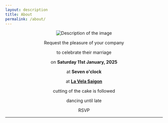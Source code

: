 ```yaml
---
layout: description
title: About
permalink: /about/
---
```

<div style="text-align: center;">
    <img src="{{ '/_img/IMG_3356.jpeg' | relative_url }}" alt="Description of the image" style="max-width: 100%; height: auto;">
</div>


<div style="text-align: center;">
    <p>Request the pleasure of your company</p>
      <p></p>
    <p>to celebrate their marriage</p>
      <p></p>
    <p>on <strong>Saturday 11st January, 2025</strong></p>
      <p></p>
    <p>at <strong>Seven o'clock</strong></p>
      <p></p>
    <p>at <strong><a href="{{ '/location/' | relative_url }}">La Vela Saigon</a></strong></p>
      <p></p>
    <p>cutting of the cake is followed</p>
      <p></p>
    <p>dancing until late</p>
      <p></p>
    <p>RSVP</p>
</div>

* * *
